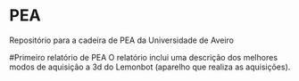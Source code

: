 # PEA
Repositório para a cadeira de PEA da Universidade de Aveiro


#Primeiro relatório de PEA
O relatório inclui uma descrição dos melhores modos de aquisição a 3d do Lemonbot (aparelho que realiza as aquisições).
